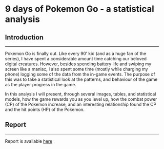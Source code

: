 # 9 days of Pokemon Go - a statistical analysis

## Introduction
***

Pokemon Go is finally out. Like every 90' kid (and as a huge fan of the series), I have spent a considerable amount time catching our beloved digital creatures. However, besides spending battery life and swiping my screen like a maniac, I also spent
some time (mostly while charging my phone) logging some of the data from the
in-game events. The purpose of this was to take a statistical look at the patterns, and
behaviour of the game as the player progress in the game.

In this analysis I will present, through several images, tables, and statistical models, how the game rewards you as you level up, how the combat power (CP) of the
Pokemon increase, and an interesting relationship found the CP and the hit points
(HP) of the Pokemon.

## Report
***

Report is available [here](https://juandes.github.io/PokemonGo9DaysAnalysis/docs/report.html)

